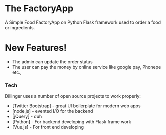 # The FactoryApp

A Simple Food FactoryApp on Python Flask framework used to order a food or ingredients.

# New Features!

  - The admin can update the order status
  - The user can pay the money by online service like google pay, Phonepe etc.,
  
### Tech

Dillinger uses a number of open source projects to work properly:

* [Twitter Bootstrap] - great UI boilerplate for modern web apps
* [node.js] - evented I/O for the backend
* [jQuery] - duh
* [Python] - For backend developing with Flask frame work
* [Vue.js] - For front end developing
